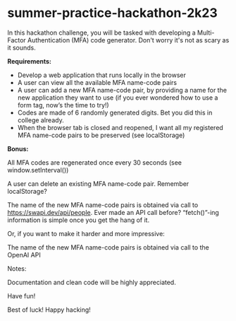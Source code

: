 # summer-practice-hackathon-2k23

In this hackathon challenge, you will be tasked with developing a Multi-Factor Authentication (MFA) code generator. Don't worry it's not as scary as it sounds.

**Requirements:**

* Develop a web application that runs locally in the browser
* A user can view all the available MFA name-code pairs
* A user can add a new MFA name-code pair, by providing a name for the new application they want to use (if you ever wondered how to use a form tag, now’s the time to try!)
* Codes are made of 6 randomly generated digits. Bet you did this in college already.
* When the browser tab is closed and reopened, I want all my registered MFA name-code pairs to be preserved (see localStorage)

**Bonus:**

All MFA codes are regenerated once every 30 seconds (see window.setInterval())

A user can delete an existing MFA name-code pair. Remember localStorage?

The name of the new MFA name-code pairs is obtained via call to https://swapi.dev/api/people. Ever made an API call before? “fetch()”-ing information is simple once you get the hang of it.

Or, if you want to make it harder and more impressive:

The name of the new MFA name-code pairs is obtained via call to the OpenAI API

Notes:

Documentation and clean code will be highly appreciated.

Have fun!

Best of luck! Happy hacking!
